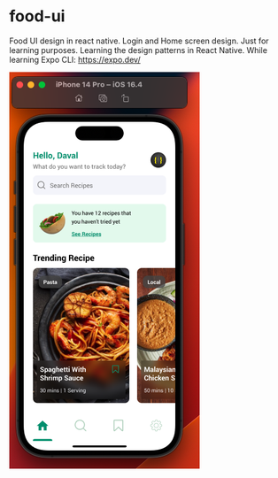 # food-ui
Food UI design in react native. Login and Home screen design. Just for learning purposes. Learning the design patterns in React Native. While learning Expo CLI: https://expo.dev/




![Alt text](https://github.com/gregorydaval345/food-ui/blob/main/Screenshot%202023-06-26%20at%208.27.36%20PM.png "Optional Title")
